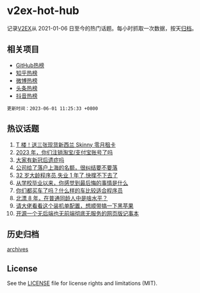 # v2ex-hot-hub

 记录[V2EX](https://www.v2ex.com/)从 2021-01-06 日至今的热门话题。每小时抓取一次数据，按天[归档](archives)。
 
 ## 相关项目

- [GitHub热榜](https://github.com/snaildev/github-hot-hub)
- [知乎热榜](https://github.com/snaildev/zhihu-hot-hub)
- [微博热榜](https://github.com/snaildev/weibo-hot-hub)
- [头条热榜](https://github.com/snaildev/toutiao-hot-hub)
- [抖音热榜](https://github.com/snaildev/douyin-hot-hub)


 `更新时间：2023-06-01 11:25:33 +0800`

## 热议话题

1. [T 楼！送三张现货新西兰 Skinny 零月租卡](https://www.v2ex.com/t/944729)
1. [2023 年，你们注销淘宝/支付宝账号了吗](https://www.v2ex.com/t/944504)
1. [大家有新冠后遗症吗](https://www.v2ex.com/t/944739)
1. [公司给了落户上海的名额，很纠结要不要落](https://www.v2ex.com/t/944493)
1. [32 岁大龄程序员,失业 1 年了,快撑不下去了](https://www.v2ex.com/t/944545)
1. [从学校毕业以来，你感觉到最后悔的事情是什么](https://www.v2ex.com/t/944741)
1. [你们都买车了吗？什么样的车比较适合程序员](https://www.v2ex.com/t/944627)
1. [北漂 8 年，在普通同龄人中是啥水平？](https://www.v2ex.com/t/944511)
1. [请大佬看看这个装机单配置，想顺带搞一下黑苹果](https://www.v2ex.com/t/944474)
1. [开源一个无后端也无前端彻底无服务的网页版记事本](https://www.v2ex.com/t/944717)

## 历史归档

[archives](archives)

## License

See the [LICENSE](LICENSE) file for license rights and limitations (MIT).
